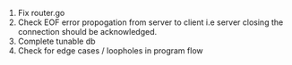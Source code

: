1. Fix router.go
2. Check EOF error propogation from server to client i.e server closing the connection should be acknowledged.
3. Complete tunable db
4. Check for edge cases / loopholes in program flow
